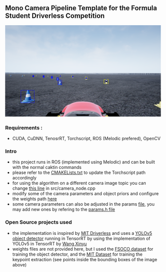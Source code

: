 ## Mono Camera Pipeline Template for the Formula Student Driverless Competition 

![](https://github.com/Cedric-Perauer/Learning_Cuda/blob/master/tensorrt/camera_node/Screenshot%20from%202021-02-16%2021-42-20.png "Pipeline running in the FSD Simulator")


### Requirements : 
- CUDA, CuDNN, TenosrRT, Torchscript, ROS (Melodic prefered), OpenCV 

### Intro

- this project runs in ROS (implemented using Melodic) and can be built with the normal caktin commands
- please refer to the [CMAKELists.txt](https://github.com/Cedric-Perauer/Learning_Cuda/blob/master/tensorrt/camera_node/CMakeLists.txt) to update the Torchscript path accordingly
- for using the algorithm on a different camera image topic you can change [this line](https://github.com/Cedric-Perauer/Learning_Cuda/blob/4887d4b6dbcbcf1633b3ac00266d023f75b75f03/tensorrt/camera_node/src/camera_node.cpp#L348) in src/camera_node.cpp
- modify some of the camera parameters and object priors and configure the weights path [here](https://github.com/Cedric-Perauer/Learning_Cuda/blob/4887d4b6dbcbcf1633b3ac00266d023f75b75f03/tensorrt/camera_node/src/camera_node.cpp#L23)
- some camera parameters can also be adjusted in the params [file](https://github.com/Cedric-Perauer/Learning_Cuda/blob/master/tensorrt/camera_node/src/params.txt), 
you may add new ones by refering to the [params.h file](https://github.com/Cedric-Perauer/Learning_Cuda/blob/master/tensorrt/camera_node/src/params.h)

### Open Source projects used

- the implementation is inspired by [MIT Driverless](https://github.com/cv-core/MIT-Driverless-CV-TrainingInfra/tree/master/CVC-YOLOv3) and uses a 
[YOLOv5 object detector](https://github.com/ultralytics/yolov5) running in TensorRT by using the implementation of YOLOv5 in TensorRT by [Wang Xinyu](https://github.com/wang-xinyu/tensorrtx) 
- weights files are not provided here, but I used the [FSOCO dataset](https://www.fsoco-dataset.com) for training the object detector, and the [MIT Dataset](https://github.com/cv-core/MIT-Driverless-CV-TrainingInfra/tree/master/CVC-YOLOv3) for training the keypoint extraction (see points inside the bounding boxes of the image above)

